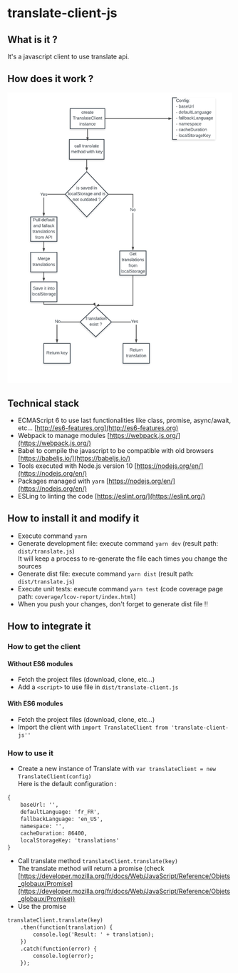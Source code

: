 # translate-client-js

## What is it ?

It's a javascript client to use translate api.

## How does it work ?

![alt text](https://raw.githubusercontent.com/flash-global/translate-client-js/master/documentation/images/chart_translate_client_js.jpeg)

## Technical stack

- ECMAScript 6 to use last functionalities like class, promise, async/await, etc... [http://es6-features.org](http://es6-features.org)
- Webpack to manage modules [https://webpack.js.org/](https://webpack.js.org/)
- Babel to compile the javascript to be compatible with old browsers [https://babeljs.io/](https://babeljs.io/)
- Tools executed with Node.js version 10 [https://nodejs.org/en/](https://nodejs.org/en/)
- Packages managed with `yarn` [https://nodejs.org/en/](https://nodejs.org/en/)
- ESLing to linting the code [https://eslint.org/](https://eslint.org/)

## How to install it and modify it

- Execute command `yarn`
- Generate development file: execute command `yarn dev` (result path: `dist/translate.js`) <br />
It will keep a process to re-generate the file each times you change the sources
- Generate dist file: execute command `yarn dist` (result path: `dist/translate.js`)
- Execute unit tests: execute command `yarn test` (code coverage page path: `coverage/lcov-report/index.html`)
- When you push your changes, don't forget to generate dist file !!

## How to integrate it
### How to get the client
#### Without ES6 modules

- Fetch the project files (download, clone, etc...)
- Add a `<script>` to use file in `dist/translate-client.js`

#### With ES6 modules

- Fetch the project files (download, clone, etc...)
- Import the client with `import TranslateClient from 'translate-client-js''`

### How to use it

- Create a new instance of Translate with `var translateClient = new TranslateClient(config)` <br />
Here is the default configuration : <br >
```
{
    baseUrl: '',
    defaultLanguage: 'fr_FR',
    fallbackLanguage: 'en_US',
    namespace: '',
    cacheDuration: 86400,
    localStorageKey: 'translations'
} 
```
- Call translate method `translateClient.translate(key)`<br />
The translate method will return a promise (check [https://developer.mozilla.org/fr/docs/Web/JavaScript/Reference/Objets_globaux/Promise](https://developer.mozilla.org/fr/docs/Web/JavaScript/Reference/Objets_globaux/Promise))
- Use the promise<br />
```
translateClient.translate(key)
    .then(function(translation) {
        console.log('Result: ' + translation);
    })
    .catch(function(error) {
        console.log(error);
    });
```
